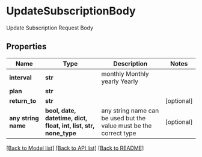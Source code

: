 # UpdateSubscriptionBody

Update Subscription Request Body

## Properties
Name | Type | Description | Notes
------------ | ------------- | ------------- | -------------
**interval** | **str** |  monthly Monthly yearly Yearly | 
**plan** | **str** |  | 
**return_to** | **str** |  | [optional] 
**any string name** | **bool, date, datetime, dict, float, int, list, str, none_type** | any string name can be used but the value must be the correct type | [optional]

[[Back to Model list]](../README.md#documentation-for-models) [[Back to API list]](../README.md#documentation-for-api-endpoints) [[Back to README]](../README.md)


